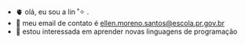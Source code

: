 - 🫀 olá, eu sou a lin ˚✧ .
- 👾 meu email de contato é ellen.moreno.santos@escola.pr.gov.br
- 🔮 estou interessada em aprender novas linguagens de programação
